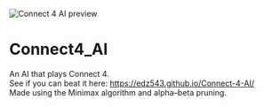 ![Connect 4 AI preview](https://i.ibb.co/hVQGYjv/connect-4-ai-preview.png)

# Connect4_AI
An AI that plays Connect 4.\
See if you can beat it here: https://edz543.github.io/Connect-4-AI/ \
Made using the Minimax algorithm and alpha–beta pruning.
